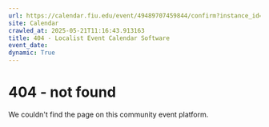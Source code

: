 ```yaml
---
url: https://calendar.fiu.edu/event/49489707459844/confirm?instance_id=49489707479311&return=https%3A%2F%2Fcalendar.fiu.edu%2Fcalendar%3Fevent_types%255B%255D%3D127590
site: Calendar
crawled_at: 2025-05-21T11:16:43.913163
title: 404 - Localist Event Calendar Software
event_date: 
dynamic: True
---
```


# 404 - not found
We couldn't find the page on this community event platform.
